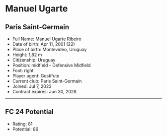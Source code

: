 # Manuel Ugarte
## Paris Saint-Germain

- Full Name: Manuel Ugarte Ribeiro
- Date of birth: Apr 11, 2001 (22)
- Place of birth: Montevideo, Uruguay
- Height: 1,82 m
- Citizenship: Uruguay
- Position: midfield - Defensive Midfield
- Foot: right
- Player agent: Gestifute
- Current club: Paris Saint-Germain
- Joined: Jul 7, 2023
- Contract expires: Jun 30, 2028

---

## FC 24 Potential

- Rating: 81
- Potential: 86
